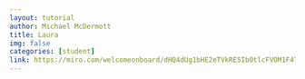 ```yaml
---
layout: tutorial
author: Michael McDermott
title: Laura
img: false
categories: [student]
link: https://miro.com/welcomeonboard/dHQ4dUg1bHE2eTVkRE5Ib0tlcFVOM1F4T2NyWnFmNlE1Qkk1MWEzNHdPRnpLUDNWT1Vnd3pySjZMMVZqUGdyb3wzMDc0NDU3MzUxMjA2Mjk3MDIwfDI=?share_link_id=153116989815
---
```

